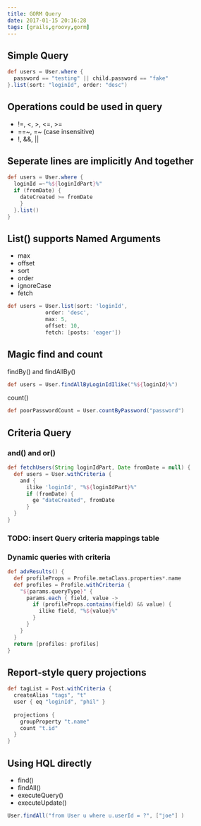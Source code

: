 ```yaml
---
title: GORM Query
date: 2017-01-15 20:16:28
tags: [grails,groovy,gorm]
---
```


## Simple Query
```groovy
def users = User.where {
  password == "testing" || child.password == "fake"
}.list(sort: "loginId", order: "desc")
```

## Operations could be used in query

* !=, <, >, <=, >=
* ==~, =~ (case insensitive)
* !, &&, ||

## Seperate lines are implicitly **And** together
```groovy
def users = User.where {
  loginId =~"%${loginIdPart}%"
  if (fromDate) {
    dateCreated >= fromDate
    }
  }.list()
}
```

## List() supports Named Arguments
* max
* offset
* sort
* order
* ignoreCase
* fetch

```groovy
def users = User.list(sort: 'loginId',
            order: 'desc',
            max: 5,
            offset: 10,
            fetch: [posts: 'eager'])
```

## Magic find and count

findBy() and findAllBy()
```groovy
def users = User.findAllByLoginIdIlike("%${loginId}%")
```

count()
```groovy
def poorPasswordCount = User.countByPassword("password")
```

## Criteria Query
### and() and or()
```groovy
def fetchUsers(String loginIdPart, Date fromDate = null) {
  def users = User.withCriteria {
    and {
      ilike 'loginId', "%${loginIdPart}%"
      if (fromDate) {
        ge "dateCreated", fromDate
      }
  }
}
```

### TODO: insert Query criteria mappings table

### Dynamic queries with criteria
```groovy
def advResults() {
  def profileProps = Profile.metaClass.properties*.name
  def profiles = Profile.withCriteria {
    "${params.queryType}" {
      params.each { field, value ->
        if (profileProps.contains(field) && value) {
          ilike field, "%${value}%"
        }
      }
    }
  }
  return [profiles: profiles]
}
```

## Report-style query projections

```groovy
def tagList = Post.withCriteria {
  createAlias "tags", "t"
  user { eq "loginId", "phil" }
  
  projections {
    groupProperty "t.name"
    count "t.id"
  }
}
```

## Using HQL directly
* find()
* findAll()
* executeQuery()
* executeUpdate()

```groovy
User.findAll("from User u where u.userId = ?", ["joe"] )
```